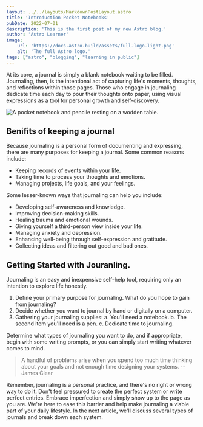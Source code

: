 ```yaml
---
layout: ../../layouts/MarkdownPostLayout.astro
title: 'Introduction Pocket Notebooks'
pubDate: 2022-07-01
description: 'This is the first post of my new Astro blog.'
author: 'Astro Learner'
image:
    url: 'https://docs.astro.build/assets/full-logo-light.png'
    alt: 'The full Astro logo.'
tags: ["astro", "blogging", "learning in public"]
---
```


At its core, a journal is simply a blank notebook waiting to be filled. Journaling, then, is the intentional act of capturing life's moments, thoughts, and reflections within those pages. Those who engage in journaling dedicate time each day to pour their thoughts onto paper, using visual expressions as a tool for personal growth and self-discovery.

<img src="https://images.unsplash.com/photo-1516414447565-b14be0adf13e?q=80&w=2573&auto=format&fit=crop&ixlib=rb-4.0.3&ixid=M3wxMjA3fDB8MHxwaG90by1wYWdlfHx8fGVufDB8fHx8fA%3D%3D" 
     alt="A pocket notebook and pencile resting on a wodden table." 
     class="w-100 aspect-video rounded-lg" 
/>

## Benifits of keeping a journal

Because journaling is a personal form of documenting and expressing, there are many purposes for keeping a journal. Some common reasons include:

- Keeping records of events within your life.
- Taking time to process your thoughts and emotions.
- Managing projects, life goals, and your feelings.

Some lesser-known ways that journaling can help you include:

- Developing self-awareness and knowledge.
- Improving decision-making skills.
- Healing trauma and emotional wounds.
- Giving yourself a third-person view inside your life.
- Managing anxiety and depression.
- Enhancing well-being through self-expression and gratitude.
- Collecting ideas and filtering out good and bad ones.

## Getting Started with Jouranling. 

Journaling is an easy and inexpensive self-help tool, requiring only an intention to explore life honestly.

1. Define your primary purpose for journaling. What do you hope to gain from journaling?
2. Decide whether you want to journal by hand or digitally on a computer.
3. Gathering your journaling supplies:
   a. You'll need a notebook.
   b. The second item you'll need is a pen.
   c. Dedicate time to journaling.

Determine what types of journaling you want to do, and if appropriate, begin with some writing prompts, or you can simply start writing whatever comes to mind.


> A handful of problems arise when you spend too much time thinking about your goals and not enough time designing your systems. -- James Clear

Remember, journaling is a personal practice, and there's no right or wrong way to do it. Don't feel pressured to create the perfect system or write perfect entries. Embrace imperfection and simply show up to the page as you are. We're here to ease this barrier and help make journaling a viable part of your daily lifestyle. In the next article, we'll discuss several types of journals and break down each system.